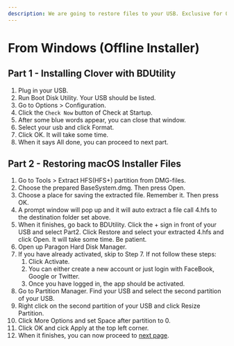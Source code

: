 ```yaml
---
description: We are going to restore files to your USB. Exclusive for Offline Installer.
---
```


# From Windows \(Offline Installer\)

## Part 1 - Installing Clover with BDUtility

1. Plug in your USB.
2. Run Boot Disk Utility. Your USB should be listed.
3. Go to Options &gt; Configuration.
4. Click the `Check Now` button of Check at Startup.
5. After some blue words appear, you can close that window.
6. Select your usb and click Format.
7. Click OK. It will take some time.
8. When it says All done, you can proceed to next part.

## Part 2 - Restoring macOS Installer Files

1. Go to Tools &gt; Extract HFS\(HFS+\) partition from DMG-files.
2. Choose the prepared BaseSystem.dmg. Then press Open.
3. Choose a place for saving the extracted file. Remember it. Then press OK.
4. A prompt window will pop up and it will auto extract a file call 4.hfs to the destination folder set above.
5. When it finishes, go back to BDUtility. Click the + sign in front of your USB and select Part2. Click Restore and select your extracted 4.hfs and click Open. It will take some time. Be patient.
6. Open up Paragon Hard Disk Manager.
7. If you have already activated, skip to Step 7. If not follow these steps:
   1. Click Activate.
   2. You can either create a new account or just login with FaceBook, Google or Twitter.
   3. Once you have logged in, the app should be activated.
8. Go to Partition Manager. Find your USB and select the second partition of your USB.
9. Right click on the second partition of your USB and click Resize Partition.
10. Click More Options and set Space after partition to 0.
11. Click OK and cick Apply at the top left corner.
12. When it finishes, you can now proceed to [next page](convert-the-installer-to-offline.md).

